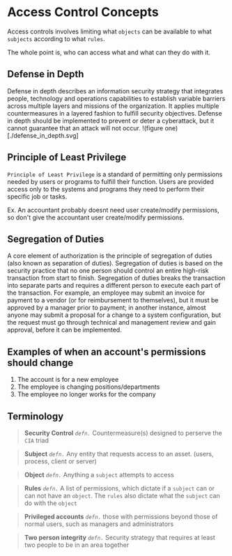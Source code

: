 # Access Control Concepts
Access controls involves limiting what `objects` can be available to what
`subjects` according to what `rules`.

The whole point is, who can access what and what can they do with it.

## Defense in Depth
Defense in depth describes an information security strategy that integrates people, technology and operations capabilities to establish variable barriers across multiple layers and missions of the organization. It applies multiple countermeasures in a layered fashion to fulfill security objectives. Defense in depth should be implemented to prevent or deter a cyberattack, but it cannot guarantee that an attack will not occur.
!(figure one)[./defense_in_depth.svg]

## Principle of Least Privilege
`Principle of Least Privilege` is a standard of permitting only 
permissions needed by users or programs to fulfill their function. 
Users are provided access only to the systems and programs they need to 
perform their specific job or tasks. 

Ex. An accountant probably doesnt 
need user create/modify permissions, so don't give the accountant user 
create/modify permissions.

## Segregation of Duties
A core element of authorization is the principle of segregation of duties (also known as separation of duties). Segregation of duties is based on the security practice that no one person should control an entire high-risk transaction from start to finish. Segregation of duties breaks the transaction into separate parts and requires a different person to execute each part of the transaction. For example, an employee may submit an invoice for payment to a vendor (or for reimbursement to themselves), but it must be approved by a manager prior to payment; in another instance, almost anyone may submit a proposal for a change to a system configuration, but the request must go through technical and management review and gain approval, before it can be implemented.

## Examples of when an account's permissions should change
1. The account is for a new employee
2. The employee is changing positions/departments
3. The employee no longer works for the company

## Terminology
> **Security Control** *`defn.`* Countermeasure(s) designed to perserve the `CIA` triad

> **Subject** *`defn.`* Any entity that requests access to an asset. (users, process, client or server)

> **Object** *`defn.`* Anything a `subject` attempts to access

> **Rules** *`defn.`* A list of permissions, which dictate if a `subject` can or can not have an `object`. The `rules` also dictate what the `subject` can do with the `object`

> **Privileged accounts** *`defn.`* those with permissions beyond those of normal users, such as managers and administrators

> **Two person integrity** *`defn.`* Security strategy that requires at least two people to be in an area together

